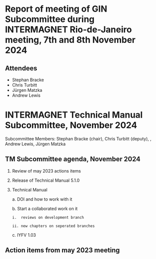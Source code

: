 # Report of meeting of GIN Subcommittee during INTERMAGNET Rio-de-Janeiro meeting, 7th and 8th  November 2024

## Attendees
- Stephan Bracke
- Chris Turbitt
- Jürgen Matzka
- Andrew Lewis

# INTERMAGNET Technical Manual Subcommittee, November 2024

Subcommittee Members: Stephan Bracke (chair), Chris Turbitt (deputy), ,
Andrew Lewis, Jürgen Matzka

## TM Subcommittee agenda, November 2024

1.  Review of may 2023 actions items

2.  Release of Technical Manual 5.1.0

3.  Technical Manual

    a.  DOI and how to work with it

    b.  Start a collaborated work on it

        i.  reviews on development branch

        ii. new chapters on seperated branches

    c.  IYFV 1.03


## Action items from may 2023 meeting 
